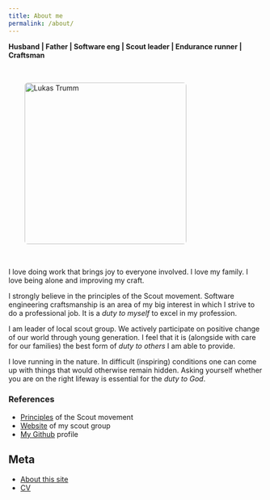 ```yaml
---
title: About me
permalink: /about/
---
```


**Husband | Father | Software eng | Scout leader | Endurance runner | Craftsman**

<div class="text-align: center">
<img src="/img/lt.jpg"
    width="320"
    height="320"
    alt="Lukas Trumm"
    style="border-radius: 6px; margin: 2rem;" />
</div>

I love doing work that brings joy to everyone involved. I love my family. I love being alone and improving my craft.

I strongly believe in the principles of the Scout movement. Software engineering craftsmanship is an area of my big interest in which I strive to do a professional job. It is a _duty to myself_ to excel in my profession.

I am leader of local scout group. We actively participate on positive change of our world through young generation. I feel that it is (alongside with care for our families) the best form of _duty to others_ I am able to provide.

I love running in the nature. In difficult (inspiring) conditions one can come up with things that would otherwise remain hidden. Asking yourself whether you are on the right lifeway is essential for the _duty to God_.

### References

- [Principles](https://www.scout.org/promiseandlaw) of the Scout movement
- [Website](https://ctyriadvacitka.skauting.cz) of my scout group
- [My Github](https://github.com/lttr/) profile

## Meta

- [About this site](/about-this-site)
- [CV](/cv)
